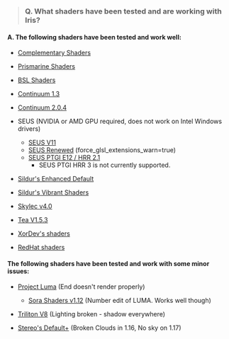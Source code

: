 > ### Q. What shaders have been tested and are working with Iris? 

#### A. The following shaders have been tested and work well:

* [Complementary Shaders](https://www.curseforge.com/minecraft/customization/complementary-shaders)

* [Prismarine Shaders](https://www.curseforge.com/minecraft/customization/prismarine-shader)

* [BSL Shaders](https://bitslablab.com/bslshaders/)

* [Continuum 1.3](https://continuum.graphics/downloads)

* [Continuum 2.0.4](https://continuum.graphics/downloads)

* SEUS (NVIDIA or AMD GPU required, does not work on Intel Windows drivers)
   * [SEUS V11](https://www.sonicether.com/seus/)
   * [SEUS Renewed](https://www.sonicether.com/seus/) (force_glsl_extensions_warn=true)
   * [SEUS PTGI E12 / HRR 2.1](https://www.sonicether.com/seus)
       * SEUS PTGI HRR 3 is not currently supported.

* [Sildur's Enhanced Default](https://sildurs-shaders.github.io/)

* [Sildur's Vibrant Shaders](https://sildurs-shaders.github.io/)

* [Skylec v4.0](https://www.curseforge.com/minecraft/customization/skylec-shader)

* [Tea V1.5.3](https://www.curseforge.com/minecraft/customization/beyondbelief-vanilla-reborn)

* [XorDev's shaders](https://github.com/XorDev/Minecraft-Shaderpacks)

* [RedHat shaders](https://www.curseforge.com/minecraft/customization/redhat-shader-v1-chocapic13-edit)

#### The following shaders have been tested and work with some minor issues:

* [Project Luma](https://www.curseforge.com/minecraft/customization/projectluma) (End doesn't render properly)
  * [Sora Shaders v1.12](https://www.curseforge.com/minecraft/customization/sora-shaders) (Number edit of LUMA. Works well though)

* [Triliton V8](https://www.curseforge.com/minecraft/customization/trilitons-shaders) (Lighting broken - shadow everywhere)

* [Stereo's Default+](https://www.curseforge.com/minecraft/customization/stereos-default-plus) (Broken Clouds in 1.16, No sky on 1.17)
